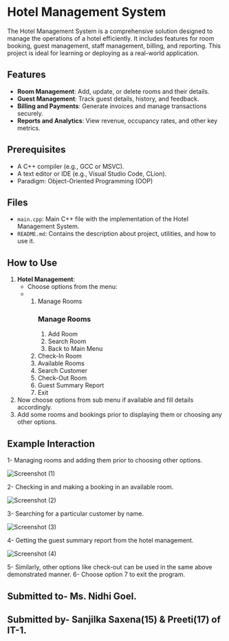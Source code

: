 # Hotel Management System

The Hotel Management System is a comprehensive solution designed to manage the operations of a hotel efficiently. It includes features for room booking, guest management, staff management, billing, and reporting. This project is ideal for learning or deploying as a real-world application.

## Features

- **Room Management**: Add, update, or delete rooms and their details.
- **Guest Management**: Track guest details, history, and feedback.
- **Billing and Payments**: Generate invoices and manage transactions securely.
- **Reports and Analytics**:  View revenue, occupancy rates, and other key metrics.

## Prerequisites

- A C++ compiler (e.g., GCC or MSVC).
- A text editor or IDE (e.g., Visual Studio Code, CLion).
- Paradigm: Object-Oriented Programming (OOP)

## Files

- `main.cpp`: Main C++ file with the implementation of the Hotel Management System.
- `README.md`: Contains the description about project, utilities, and how to use it.

## How to Use

1. **Hotel Management**:
   - Choose options from the menu:
   - 1. Manage Rooms
        ### Manage Rooms ###
        1. Add Room
        2. Search Room
        3. Back to Main Menu
     2. Check-In Room
     3. Available Rooms
     4. Search Customer
     5. Check-Out Room
     6. Guest Summary Report
     7. Exit
2. Now choose options from sub menu if available and fill details accordingly.
3. Add some rooms and bookings prior to displaying them or choosing any other options.

## Example Interaction
1- Managing rooms and adding them prior to choosing other options.


![Screenshot (1)](https://github.com/user-attachments/assets/09dc5173-c026-43f7-ab96-8399c51c0d4c)

2- Checking in and making a booking in an available room.


![Screenshot (2)](https://github.com/user-attachments/assets/c7f54893-fa7d-4131-9096-9bfb34332f68)

3- Searching for a particular customer by name.


![Screenshot (3)](https://github.com/user-attachments/assets/ed00457a-3e01-425e-8cc1-77e07eb51d21)

4- Getting the guest summary report from the hotel management.


![Screenshot (4)](https://github.com/user-attachments/assets/f3a11be2-f7aa-432c-8cb0-33a52d43f7c8)

5- Similarly, other options like check-out can be used in the same above demonstrated manner.
6- Choose option 7 to exit the program.

## Submitted to- Ms. Nidhi Goel. 
## Submitted by- Sanjilka Saxena(15) & Preeti(17) of IT-1. 





